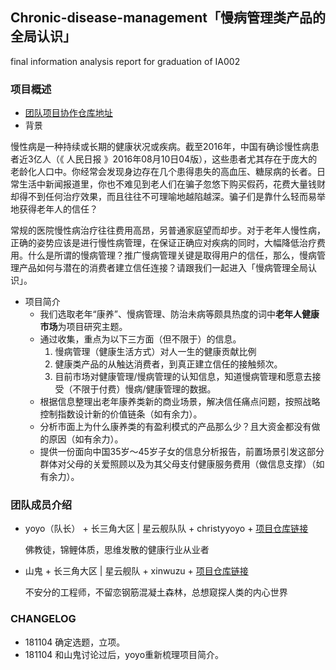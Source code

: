## Chronic-disease-management「慢病管理类产品的全局认识」
final information analysis report for graduation of IA002


### 项目概述

- [团队项目协作仓库地址](https://github.com/xinwuzu/Chronic-disease-management)
- 背景

慢性病是一种持续或长期的健康状况或疾病。截至2016年，中国有确诊慢性病患者近3亿人（《 人民日报 》2016年08月10日04版），这些患者尤其存在于庞大的老龄化人口中。你经常会发现身边存在几个患得患失的高血压、糖尿病的长者。日常生活中新闻报道里，你也不难见到老人们在骗子忽悠下购买假药，花费大量钱财却得不到任何治疗效果，而且往往不可理喻地越陷越深。骗子们是靠什么轻而易举地获得老年人的信任？

常规的医院慢性病治疗往往费用高昂，另普通家庭望而却步。对于老年人慢性病，正确的姿势应该是进行慢性病管理，在保证正确应对疾病的同时，大幅降低治疗费用。什么是所谓的慢病管理？推广慢病管理关键是取得用户的信任，那么，慢病管理产品如何与潜在的消费者建立信任连接？请跟我们一起进入「慢病管理全局认识」。

- 项目简介
  - 我们选取老年“康养”、慢病管理、防治未病等颇具热度的词中**老年人健康市场**为项目研究主题。
  - 通过收集，重点为以下三方面（但不限于）的信息。 
    1. 慢病管理（健康生活方式）对人一生的健康贡献比例
    2. 健康类产品的从触达消费者，到真正建立信任的接触频次。
    3. 目前市场对健康管理/慢病管理的认知信息，知道慢病管理和愿意去接受（不限于付费）慢病/健康管理的数据。
  - 根据信息整理出老年康养类新的商业场景，解决信任痛点问题，按照战略控制指数设计新的价值链条（如有余力）。
  - 分析市面上为什么康养类的有盈利模式的产品那么少？且大资金都没有做的原因（如有余力）。
  - 提供一份面向中国35岁～45岁子女的信息分析报告，前置场景引发这部分群体对父母的关爱照顾以及为其父母支付健康服务费用（做信息支撑）（如有余力）。

### 团队成员介绍

- yoyo（队长） + 长三角大区 | 星云舰队队 + christyyoyo + [项目仓库链接](https://github.com/christyyoyo/IA002)

  佛教徒，锦鲤体质，思维发散的健康行业从业者
  
- 山鬼 + 长三角大区 | 星云舰队 + xinwuzu + [项目仓库链接](https://github.com/AIHackers/IA002)
  
  不安分的工程师，不留恋钢筋混凝土森林，总想窥探人类的内心世界

### CHANGELOG
- 181104 确定选题，立项。
- 181104 和山鬼讨论过后，yoyo重新梳理项目简介。
